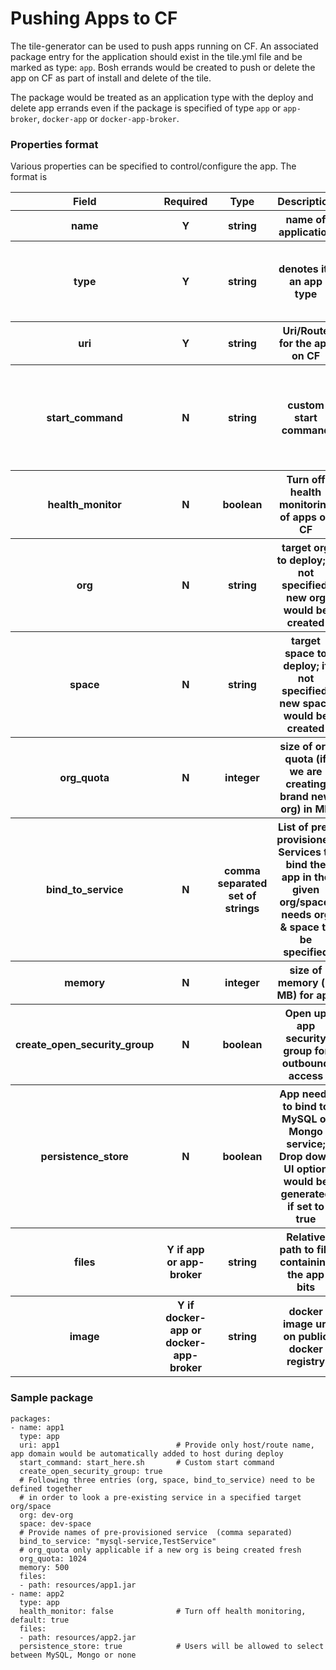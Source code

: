 # Pushing Apps to CF

The tile-generator can be used to push apps running on CF. An associated package entry for the application should exist in the tile.yml file and be marked as type: `app`. Bosh errands would be created to push or delete the app on CF as part of install and delete of the tile.

The package would be treated as an application type with the deploy and delete app errands even if the package is specified of type `app` or `app-broker`, `docker-app` or `docker-app-broker`.

### Properties format
Various properties can be specified to control/configure the app. The format is

<table>
  <tr>
    <th> Field </th>
    <th> Required </th>
    <th> Type </th>
    <th> Description </th>
    <th> Default </th>
  </tr>
  <tr>
    <th> name </th>
    <th> Y </th>
    <th> string </th>
    <th> name of application </th>
    <th>  </th>
  </tr>
  <tr>
    <th> type </th>
    <th> Y </th>
    <th> string </th>
    <th> denotes its an app type </th>
    <th> can be `app` or `app-broker` or `docker-app` </th>
  </tr>
  <tr>
    <th> uri </th>
    <th> Y </th>
    <th> string </th>
    <th> Uri/Route for the app on CF </th>
    <th> </th>
  </tr>
  <tr>
    <th> start_command </th>
    <th> N </th>
    <th> string </th>
    <th> custom start command </th>
    <th> Go with the docker or buildpack generated start command as default </th>
  </tr>
  <tr>
    <th> health_monitor </th>
    <th> N </th>
    <th> boolean </th>
    <th> Turn off health monitoring of apps on CF </th>
    <th> true </th>
  </tr>
  <tr>
    <th> org </th>
    <th> N </th>
    <th> string </th>
    <th> target org to deploy; if not specified, new org would be created </th>
    <th>  </th>
  </tr>
  <tr>
    <th> space </th>
    <th> N </th>
    <th> string </th>
    <th> target space to deploy; if not specified, new space would be created </th>
    <th>  </th>
  </tr>
  <tr>
    <th> org_quota </th>
    <th> N </th>
    <th> integer </th>
    <th> size of org quota (if we are creating brand new org) in MB  </th>
    <th> 1024 </th>
  </tr>
  <tr>
    <th> bind_to_service </th>
    <th> N </th>
    <th> comma separated set of strings </th>
    <th> List of pre-provisioned Services to bind the app in the given org/space; needs org & space to be specified  </th>
    <th> 'none' </th>
  </tr>
  <tr>
    <th> memory </th>
    <th> N </th>
    <th> integer </th>
    <th> size of memory (in MB) for app </th>
    <th> 512 </th>
  </tr>
  <tr>
    <th> create_open_security_group </th>
    <th> N </th>
    <th> boolean </th>
    <th> Open up app security group for outbound access </th>
    <th> false </th>
  </tr>
  <tr>
    <th> persistence_store </th>
    <th> N </th>
    <th> boolean </th>
    <th> App needs to bind to MySQL or Mongo service; Drop down UI option would be generated if set to true </th>
    <th> 'none' </th>
  </tr>
  <tr>
    <th> files </th>
    <th> Y if app or app-broker </th>
    <th> string </th>
    <th> Relative path to file containing the app bits  </th>
    <th>  </th>
  </tr>
  <tr>
    <th> image </th>
    <th> Y if docker-app or docker-app-broker </th>
    <th> string </th>
    <th> docker image uri on public docker registry  </th>
    <th>  </th>
  </tr>
</table>

### Sample package
```
packages:
- name: app1
  type: app
  uri: app1                          # Provide only host/route name, app domain would be automatically added to host during deploy
  start_command: start_here.sh       # Custom start command
  create_open_security_group: true
  # Following three entries (org, space, bind_to_service) need to be defined together
  # in order to look a pre-existing service in a specified target org/space
  org: dev-org
  space: dev-space
  # Provide names of pre-provisioned service  (comma separated)
  bind_to_service: "mysql-service,TestService"
  # org_quota only applicable if a new org is being created fresh
  org_quota: 1024
  memory: 500
  files:
  - path: resources/app1.jar
- name: app2
  type: app
  health_monitor: false              # Turn off health monitoring, default: true
  files:
  - path: resources/app2.jar
  persistence_store: true            # Users will be allowed to select between MySQL, Mongo or none

```
